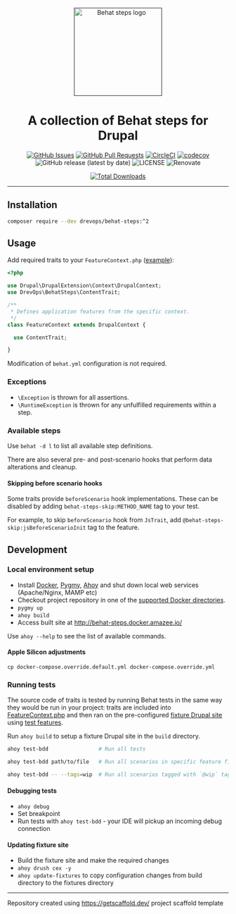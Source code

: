 <p align="center">
  <a href="" rel="noopener"><img width=200px height=200px src="https://placehold.jp/000000/ffffff/200x200.png?text=Behat+steps&css=%7B%22border-radius%22%3A%22%20100px%22%7D" alt="Behat steps logo"></a>
</p>

<h1 align="center">A collection of Behat steps for Drupal</h1>

<div align="center">

[![GitHub Issues](https://img.shields.io/github/issues/DrevOps/behat-steps.svg)](https://github.com/DrevOps/behat-steps/issues)
[![GitHub Pull Requests](https://img.shields.io/github/issues-pr/DrevOps/behat-steps.svg)](https://github.com/DrevOps/behat-steps/pulls)
[![CircleCI](https://circleci.com/gh/drevops/behat-steps.svg?style=shield)](https://circleci.com/gh/drevops/behat-steps)
[![codecov](https://codecov.io/gh/drevops/bats-helpers/graph/badge.svg?token=O0ZYROWCCK)](https://codecov.io/gh/drevops/bats-helpers)
![GitHub release (latest by date)](https://img.shields.io/github/v/release/drevops/behat-steps)
![LICENSE](https://img.shields.io/github/license/drevops/behat-steps)
![Renovate](https://img.shields.io/badge/renovate-enabled-green?logo=renovatebot)

[![Total Downloads](https://poser.pugx.org/drevops/behat-steps/downloads)](https://packagist.org/packages/drevops/behat-steps)

</div>

---

## Installation

```bash
composer require --dev drevops/behat-steps:^2
```

## Usage

Add required traits
to your `FeatureContext.php` ([example](tests/behat/bootstrap/FeatureContext.php)):

```php
<?php

use Drupal\DrupalExtension\Context\DrupalContext;
use DrevOps\BehatSteps\ContentTrait;

/**
 * Defines application features from the specific context.
 */
class FeatureContext extends DrupalContext {

  use ContentTrait;

}
```

Modification of `behat.yml` configuration is not required.

### Exceptions

- `\Exception` is thrown for all assertions.
- `\RuntimeException` is thrown for any unfulfilled requirements within a step.

### Available steps

Use `behat -d l` to list all available step definitions.

There are also several pre- and post-scenario hooks that perform data alterations
and cleanup.

#### Skipping before scenario hooks

Some traits provide `beforeScenario` hook implementations. These can be disabled
by adding `behat-steps-skip:METHOD_NAME` tag to your test.

For example, to skip `beforeScenario` hook from `JsTrait`, add
`@behat-steps-skip:jsBeforeScenarioInit` tag to the feature.

## Development

### Local environment setup

- Install [Docker](https://www.docker.com/), [Pygmy](https://github.com/pygmystack/pygmy), [Ahoy](https://github.com/ahoy-cli/ahoy) and shut down local web services (Apache/Nginx, MAMP etc)
- Checkout project repository in one of
  the [supported Docker directories](https://docs.docker.com/docker-for-mac/osxfs/#access-control).
- `pygmy up`
- `ahoy build`
- Access built site at http://behat-steps.docker.amazee.io/

Use `ahoy --help` to see the list of available commands.

#### Apple Silicon adjustments

`cp docker-compose.override.default.yml docker-compose.override.yml`

### Running tests

The source code of traits is tested by running Behat tests in the same way they would be run in your project: traits are included into [FeatureContext.php](tests/behat/bootstrap/FeatureContext.php) and then ran on the pre-configured [fixture Drupal site](tests/behat/fixtures/d10) using [test features](tests/behat/features).

Run `ahoy build` to setup a fixture Drupal site in the `build` directory.

```bash
ahoy test-bdd                # Run all tests

ahoy test-bdd path/to/file   # Run all scenarios in specific feature file

ahoy test-bdd -- --tags=wip  # Run all scenarios tagged with `@wip` tag
```

#### Debugging tests

- `ahoy debug`
- Set breakpoint
- Run tests with `ahoy test-bdd` - your IDE will pickup an incoming debug connection

#### Updating fixture site

- Build the fixture site and make the required changes
- `ahoy drush cex -y`
- `ahoy update-fixtures` to copy configuration
  changes from build directory to the fixtures directory

---
Repository created using https://getscaffold.dev/ project scaffold template
